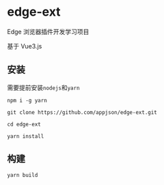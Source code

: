 # edge-ext

Edge 浏览器插件开发学习项目

基于 Vue3.js

## 安装

需要提前安装`nodejs`和`yarn`

`npm i -g yarn`

```shell
git clone https://github.com/appjson/edge-ext.git

cd edge-ext

yarn install
```

## 构建

```shell
yarn build
```
